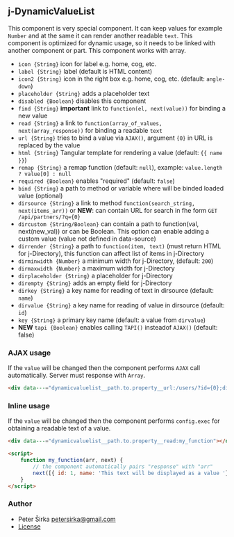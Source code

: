 ## j-DynamicValueList

This component is very special component. It can keep values for example `Number` and at the same it can render another readable `text`. This component is optimized for dynamic usage, so it needs to be linked with another component or part. This component works with array.

- `icon {String}` icon for label e.g. home, cog, etc.
- `label {String}` label (default is HTML content)
- `icon2 {String}` icon in the right box e.g. home, cog, etc. (default: `angle-down`)
- `placeholder {String}` adds a placeholder text
- `disabled {Boolean}` disables this component
- `find {String}` __important__ link to `function(el, next(value))` for binding a new value
- `read {String}` a link to `function(array_of_values, next(array_response))` for binding a readable `text`
- `url {String}` tries to bind a value via `AJAX()`, argument `{0}` in URL is replaced by the value
- `html {String}` Tangular template for rendering a value (default: `{{ name }}`)
- `remap {String}` a remap function (default: `null`), example: `value.length ? value[0] : null`
- `required {Boolean}` enables "required" (default: `false`)
- `bind {String}` a path to method or variable where will be binded loaded value (optional)
- `dirsource {String}` a link to method `function(search_string, next(items_arr))` or __NEW__: can contain URL for search in fhe form `GET /api/partners/?q={0}`
- `dircustom {String/Boolean}` can contain a path to function(val, next(new_val)) or can be Boolean. This option can enable adding a custom value (value not defined in data-source)
- `dirrender {String}` a path to `function(item, text)` (must return HTML for j-Directory), this function can affect list of items in j-Directory
- `dirminwidth {Number}` a minimum width for j-Directory, (default: `200`)
- `dirmaxwidth {Number}` a maximum width for j-Directory
- `dirplaceholder {String}` a placeholder for j-Directory
- `dirempty {String}` adds an empty field for j-Directory
- `dirkey {String}` a key name for reading of text in dirsource (default: `name`)
- `dirvalue {String}` a key name for reading of value in dirsource (default: `id`)
- `key {String}` a primary key name (default: a value from `dirvalue`)
- __NEW__ `tapi {Boolean}` enables calling `TAPI()` insteadof `AJAX()` (default: false)

### AJAX usage

If the `value` will be changed then the component performs `AJAX` call automatically. Server must response with `Array`.

```html
<div data---="dynamicvaluelist__path.to.property__url:/users/?id={0};dirsource:GET /users/?search={0}"></div>
```

### Inline usage

If the `value` will be changed then the component performs `config.exec` for obtaining a readable text of a value.

```html
<div data---="dynamicvaluelist__path.to.property__read:my_function"></div>

<script>
	function my_function(arr, next) {
		// the component automatically pairs "response" with "arr"
		next([{ id: 1, name: 'This text will be displayed as a value '}]);
	}
</script>
```

### Author

- Peter Širka <petersirka@gmail.com>
- [License](https://www.totaljs.com/license/)
